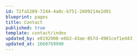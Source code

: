 ```yaml
---
id: 72fa5209-7244-4a0c-b751-2609214e2d91
blueprint: pages
title: Contact
published: true
template: contact/index
updated_by: e0192008-e6b3-43ae-857d-4901cef1ed43
updated_at: 1660769990
---
```

